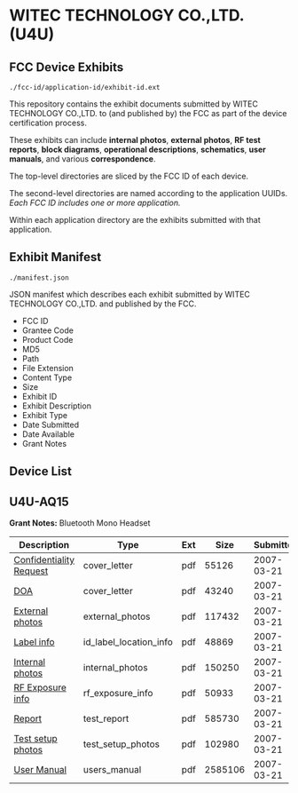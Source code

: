 # WITEC TECHNOLOGY CO.,LTD. (U4U)
## FCC Device Exhibits

```
./fcc-id/application-id/exhibit-id.ext
```

This repository contains the exhibit documents submitted by WITEC TECHNOLOGY CO.,LTD. to (and published by) the FCC as part of the device certification process.

These exhibits can include **internal photos**, **external photos**, **RF test reports**, **block diagrams**, **operational descriptions**, **schematics**, **user manuals**, and various **correspondence**.

The top-level directories are sliced by the FCC ID of each device.

The second-level directories are named according to the application UUIDs. *Each FCC ID includes one or more application.*

Within each application directory are the exhibits submitted with that application. 

## Exhibit Manifest

```
./manifest.json
```

JSON manifest which describes each exhibit submitted by WITEC TECHNOLOGY CO.,LTD. and published by the FCC.

- FCC ID
- Grantee Code
- Product Code
- MD5
- Path
- File Extension
- Content Type
- Size
- Exhibit ID
- Exhibit Description
- Exhibit Type
- Date Submitted
- Date Available
- Grant Notes

## Device List
## U4U-AQ15
**Grant Notes:** Bluetooth Mono Headset

| Description | Type | Ext | Size | Submitted | Available |
| ----------- | ---- | --- | ---- | --------- | --------- |
| [Confidentiality Request](U4U-AQ15/eb594a383e093fb0896af9d27fd60c56/770823.pdf) | cover_letter | pdf | 55126 | 2007-03-21 | 2007-03-21 |
| [DOA](U4U-AQ15/eb594a383e093fb0896af9d27fd60c56/770824.pdf) | cover_letter | pdf | 43240 | 2007-03-21 | 2007-03-21 |
| [External photos](U4U-AQ15/eb594a383e093fb0896af9d27fd60c56/770825.pdf) | external_photos | pdf | 117432 | 2007-03-21 | 2007-03-21 |
| [Label info](U4U-AQ15/eb594a383e093fb0896af9d27fd60c56/770826.pdf) | id_label_location_info | pdf | 48869 | 2007-03-21 | 2007-03-21 |
| [Internal photos](U4U-AQ15/eb594a383e093fb0896af9d27fd60c56/770827.pdf) | internal_photos | pdf | 150250 | 2007-03-21 | 2007-03-21 |
| [RF Exposure info](U4U-AQ15/eb594a383e093fb0896af9d27fd60c56/770829.pdf) | rf_exposure_info | pdf | 50933 | 2007-03-21 | 2007-03-21 |
| [Report](U4U-AQ15/eb594a383e093fb0896af9d27fd60c56/770831.pdf) | test_report | pdf | 585730 | 2007-03-21 | 2007-03-21 |
| [Test setup photos](U4U-AQ15/eb594a383e093fb0896af9d27fd60c56/770832.pdf) | test_setup_photos | pdf | 102980 | 2007-03-21 | 2007-03-21 |
| [User Manual](U4U-AQ15/eb594a383e093fb0896af9d27fd60c56/770833.pdf) | users_manual | pdf | 2585106 | 2007-03-21 | 2007-03-21 |
